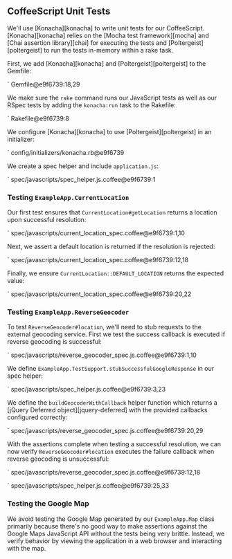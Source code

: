 ## CoffeeScript Unit Tests

We'll use [Konacha][konacha] to write unit tests for our CoffeeScript.
[Konacha][konacha] relies on the [Mocha test framework][mocha] and [Chai
assertion library][chai] for executing the tests and
[Poltergeist][poltergeist] to run the tests in-memory within a rake task.

First, we add [Konacha][konacha] and [Poltergeist][poltergeist] to the Gemfile:

` Gemfile@e9f6739:18,29

We make sure the `rake` command runs our JavaScript tests as well as our RSpec
tests by adding the `konacha:run` task to the Rakefile:

` Rakefile@e9f6739:8

We configure [Konacha][konacha] to use [Poltergeist][poltergeist] in an
initializer:

` config/initializers/konacha.rb@e9f6739

We create a spec helper and include `application.js`:

` spec/javascripts/spec_helper.js.coffee@e9f6739:1

### Testing `ExampleApp.CurrentLocation`

Our first test ensures that `CurrentLocation#getLocation` returns a location
upon successful resolution:

` spec/javascripts/current_location_spec.coffee@e9f6739:1,10

Next, we assert a default location is returned if the resolution is rejected:

` spec/javascripts/current_location_spec.coffee@e9f6739:12,18

Finally, we ensure `CurrentLocation::DEFAULT_LOCATION` returns the expected
value:

` spec/javascripts/current_location_spec.coffee@e9f6739:20,22

### Testing `ExampleApp.ReverseGeocoder`

To test `ReverseGeocoder#location`, we'll need to stub requests to the
external geocoding service. First we test the success callback is executed if
reverse geocoding is successful:

` spec/javascripts/reverse_geocoder_spec.js.coffee@e9f6739:1,10

We define `ExampleApp.TestSupport.stubSuccessfulGoogleResponse` in our spec
helper:

` spec/javascripts/spec_helper.js.coffee@e9f6739:3,23

We define the `buildGeocoderWithCallback` helper function which returns a
[jQuery Deferred object][jquery-deferred] with the provided callbacks
configured correctly:

` spec/javascripts/reverse_geocoder_spec.js.coffee@e9f6739:20,29

With the assertions complete when testing a successful resolution, we can now
verify `ReverseGeocoder#location` executes the failure callback when reverse
geocoding is unsuccessful:

` spec/javascripts/reverse_geocoder_spec.js.coffee@e9f6739:12,18

` spec/javascripts/spec_helper.js.coffee@e9f6739:25,33

### Testing the Google Map

We avoid testing the Google Map generated by our `ExampleApp.Map` class
primarily because there's no good way to make assertions against the Google
Maps JavaScript API without the tests being very brittle. Instead, we verify
behavior by viewing the application in a web browser and interacting with the
map.
